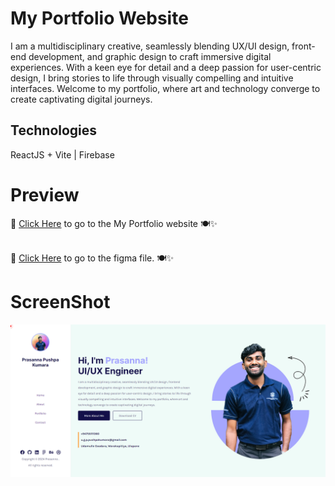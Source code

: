 # My Portfolio Website
<p>I am a multidisciplinary creative, seamlessly blending UX/UI design, front-end development, and graphic design to craft immersive digital experiences. With a keen eye for detail and a deep passion for user-centric design, I bring stories to life through visually compelling and intuitive interfaces. Welcome to my portfolio, where art and technology converge to create captivating digital journeys.</p>

## Technologies
<p>ReactJS + Vite | Firebase </p>

# Preview

 🌟 [Click Here](https://prasannapushpakumara-portfolio.web.app/) to go to the My Portfolio website 🍽️✨ <br><br>

🌟 [Click Here]() to go to the figma file. 🍽️✨

# ScreenShot

<img src="/src/assets/img/screenshot.png" alt="Prasanna" />
